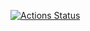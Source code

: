 [![Actions Status](https://github.com/lizmat/Array-Circular/workflows/test/badge.svg)](https://github.com/lizmat/Array-Circular/actions)



